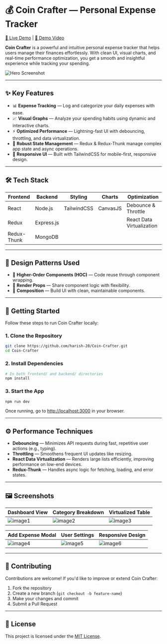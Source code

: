 # 💰 Coin Crafter — Personal Expense Tracker

[🔗 Live Demo](https://coin-crafter.onrender.com) | [🎥 Demo Video](https://www.linkedin.com/posts/harish-kumar-418a47237_reactproject-mernproject-expensetracker-activity-7285990393928654848-s0U0?utm_source=share&utm_medium=member_desktop)

**Coin Crafter** is a powerful and intuitive personal expense tracker that helps users manage their finances effortlessly. With clean UI, visual charts, and real-time performance optimization, you get a smooth and insightful experience while tracking your spending.

![Hero Screenshot](https://github.com/user-attachments/assets/4d101d1f-fc6d-4dbf-90bb-e9be3f6af42c)

---

## ✨ Key Features

- 📊 **Expense Tracking** — Log and categorize your daily expenses with ease.
- 📈 **Visual Graphs** — Analyze your spending habits using dynamic and interactive charts.
- ⚡ **Optimized Performance** — Lightning-fast UI with debouncing, throttling, and data virtualization.
- 🧠 **Robust State Management** — Redux & Redux-Thunk manage complex app state and async operations.
- 📱 **Responsive UI** — Built with TailwindCSS for mobile-first, responsive design.

---

## 🛠️ Tech Stack

| Frontend    | Backend    | Styling     | Charts   | Optimization              |
| ----------- | ---------- | ----------- | -------- | ------------------------- |
| React       | Node.js    | TailwindCSS | CanvasJS | Debounce & Throttle       |
| Redux       | Express.js |             |          | React Data Virtualization |
| Redux-Thunk | MongoDB    |             |          |                           |

---

## 🧩 Design Patterns Used

- 🔁 **Higher-Order Components (HOC)** — Code reuse through component wrapping.
- 🧬 **Render Props** — Share component logic with flexibility.
- 🧱 **Composition** — Build UI with clean, maintainable components.

---

## 🚀 Getting Started

Follow these steps to run Coin Crafter locally:

### 1. Clone the Repository

```bash
git clone https://github.com/harish-20/Coin-Crafter.git
cd Coin-Crafter
```

### 2. Install Dependencies

```bash
# In both frontend/ and backend/ directories
npm install
```

### 3. Start the App

```bash
npm run dev
```

Once running, go to [http://localhost:3000](http://localhost:3000) in your browser.

---

## ⚙️ Performance Techniques

- **Debouncing** — Minimizes API requests during fast, repetitive user actions (e.g., typing).
- **Throttling** — Smoothens frequent UI updates like resizing.
- **React Data Virtualization** — Renders large lists efficiently, improving performance on low-end devices.
- **Redux-Thunk** — Handles async logic for fetching, loading, and error states.

---

## 🖼️ Screenshots

| Dashboard View                                                                             | Category Breakdown                                                                         | Virtualized Table                                                                          |
| ------------------------------------------------------------------------------------------ | ------------------------------------------------------------------------------------------ | ------------------------------------------------------------------------------------------ |
| ![image1](https://github.com/user-attachments/assets/4d101d1f-fc6d-4dbf-90bb-e9be3f6af42c) | ![image2](https://github.com/user-attachments/assets/e8195498-f79e-4a91-b7f3-0dc70bf5fd94) | ![image3](https://github.com/user-attachments/assets/a55cbacc-f679-4f9d-8e33-58a18fd45ed6) |

| Add Expense Modal                                                                          | User Settings                                                                              | Responsive Design                                                                          |
| ------------------------------------------------------------------------------------------ | ------------------------------------------------------------------------------------------ | ------------------------------------------------------------------------------------------ |
| ![image4](https://github.com/user-attachments/assets/603fec0c-528c-498c-aeea-29e39ea3e751) | ![image5](https://github.com/user-attachments/assets/591ae103-dd1b-4093-a3cc-d4d332c75943) | ![image6](https://github.com/user-attachments/assets/9fd56dc8-92eb-45a5-aacd-3cfbd183bd30) |

---

## 🤝 Contributing

Contributions are welcome! If you'd like to improve or extend Coin Crafter:

1. Fork the repository
2. Create a new branch (`git checkout -b feature-name`)
3. Make your changes and commit
4. Submit a Pull Request

---

## 📄 License

This project is licensed under the [MIT License](LICENSE).
